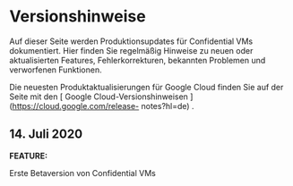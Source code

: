 #  Versionshinweise

Auf dieser Seite werden Produktionsupdates für Confidential VMs dokumentiert.
Hier finden Sie regelmäßig Hinweise zu neuen oder aktualisierten Features,
Fehlerkorrekturen, bekannten Problemen und verworfenen Funktionen.

Die neuesten Produktaktualisierungen für Google Cloud finden Sie auf der Seite
mit den [ Google Cloud-Versionshinweisen ](https://cloud.google.com/release-
notes?hl=de) .

##  14\. Juli 2020

**FEATURE:**

Erste Betaversion von Confidential VMs

